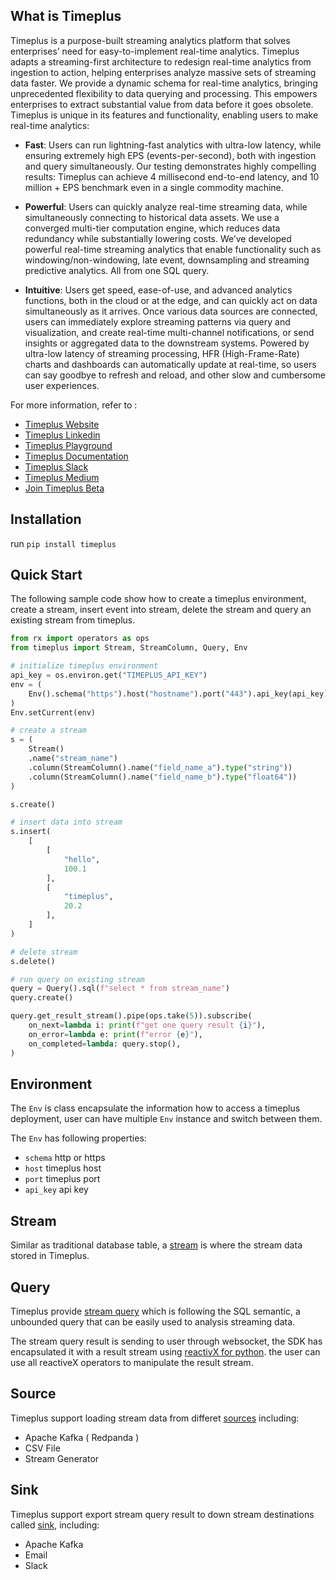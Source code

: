 

## What is Timeplus

Timeplus is a purpose-built streaming analytics platform that solves enterprises’ need for easy-to-implement real-time analytics. Timeplus adapts a streaming-first architecture to redesign real-time analytics from ingestion to action, helping enterprises analyze massive sets of streaming data faster. We provide a dynamic schema for real-time analytics, bringing unprecedented flexibility to data querying and processing. This empowers enterprises to extract substantial value from data before it goes obsolete. Timeplus is unique in its features and functionality, enabling users to make real-time analytics:

- **Fast**: Users can run lightning-fast analytics with ultra-low latency, while ensuring extremely high EPS (events-per-second), both with ingestion and query simultaneously. Our testing demonstrates highly compelling results: Timeplus can achieve 4 millisecond end-to-end latency, and 10 million + EPS benchmark even in a single commodity machine.

- **Powerful**: Users can quickly analyze real-time streaming data, while simultaneously connecting to historical data assets. We use a converged multi-tier computation engine, which reduces data redundancy while substantially lowering costs. We’ve developed powerful real-time streaming analytics that enable functionality such as windowing/non-windowing, late event, downsampling and streaming predictive analytics. All from one SQL query.

- **Intuitive**: Users get speed, ease-of-use, and advanced analytics functions, both in the cloud or at the edge, and can quickly act on data simultaneously as it arrives. Once various data sources are connected, users can immediately explore streaming patterns via query and visualization, and create real-time multi-channel notifications, or send insights or aggregated data to the downstream systems. Powered by ultra-low latency of streaming processing, HFR (High-Frame-Rate) charts and dashboards can automatically update at real-time, so users can say goodbye to refresh and reload, and other slow and cumbersome user experiences.

For more information, refer to :
- [Timeplus Website](https://www.timeplus.com/)
- [Timeplus Linkedin](https://www.linkedin.com/company/timeplusinc/)
- [Timeplus Playground](https://play.timeplus.com/playground)
- [Timeplus Documentation](https://docs.timeplus.com/)
- [Timeplus Slack](https://timepluscommunity.slack.com/)
- [Timeplus Medium](https://medium.com/www-timeplus-com)
- [Join Timeplus Beta](https://www.timeplus.com/) 


## Installation

run `pip install timeplus` 

## Quick Start

The following sample code show how to create a timeplus environment, create a stream, insert event into stream, delete the stream and query an existing stream from timeplus.

```python
from rx import operators as ops
from timeplus import Stream, StreamColumn, Query, Env

# initialize timeplus environment
api_key = os.environ.get("TIMEPLUS_API_KEY")
env = (
    Env().schema("https").host("hostname").port("443").api_key(api_key)
)
Env.setCurrent(env)

# create a stream
s = (
    Stream()
    .name("stream_name")
    .column(StreamColumn().name("field_name_a").type("string"))
    .column(StreamColumn().name("field_name_b").type("float64"))
)

s.create()

# insert data into stream
s.insert(
    [
        [
            "hello",
            100.1
        ],
        [
            "timeplus",
            20.2
        ],
    ]
)

# delete stream
s.delete()

# run query on existing stream
query = Query().sql(f"select * from stream_name")
query.create()

query.get_result_stream().pipe(ops.take(5)).subscribe(
    on_next=lambda i: print(f"get one query result {i}"),
    on_error=lambda e: print(f"error {e}"),
    on_completed=lambda: query.stop(),
)
```

## Environment

The `Env` is class encapsulate the information how to access a timeplus deployment, user can have multiple `Env` instance and switch between them.  

The `Env` has following properties:
- `schema` http or https
- `host` timeplus host 
- `port` timeplus port
- `api_key` api key


## Stream

Similar as traditional database table, a [stream](https://docs.timeplus.com/docs/working-with-streams) is where the stream data stored in Timeplus. 

## Query

Timeplus provide [stream query](https://docs.timeplus.com/docs/stream-query) which is following the SQL semantic, a unbounded query that can be easily used to analysis streaming data.

The stream query result is sending to user through websocket, the SDK has encapsulated it with a result stream using [reactivX for python](https://github.com/ReactiveX/RxPY). the user can use all reactiveX operators to manipulate the result stream.

## Source

Timeplus support loading stream data from differet [sources](https://docs.timeplus.com/docs/source) including:
- Apache Kafka ( Redpanda )
- CSV File
- Stream Generator

## Sink

Timeplus support export stream query result to down stream destinations called [sink](https://docs.timeplus.com/docs/destination), including:
- Apache Kafka
- Email
- Slack

